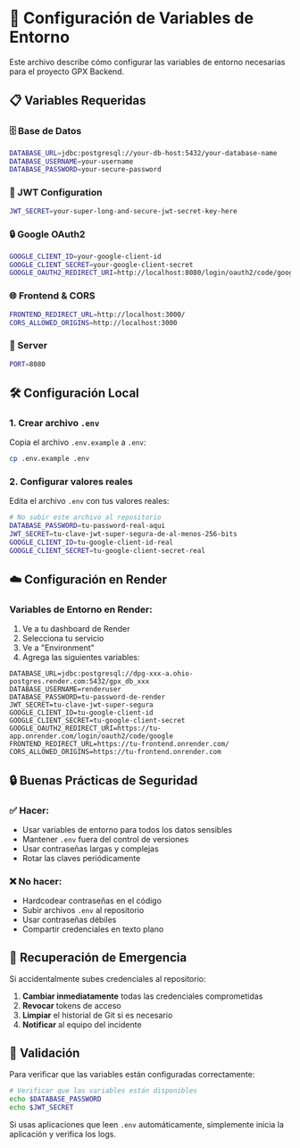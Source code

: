 # 🔐 Configuración de Variables de Entorno

Este archivo describe cómo configurar las variables de entorno necesarias para el proyecto GPX Backend.

## 📋 Variables Requeridas

### 🗄️ Base de Datos

```bash
DATABASE_URL=jdbc:postgresql://your-db-host:5432/your-database-name
DATABASE_USERNAME=your-username
DATABASE_PASSWORD=your-secure-password
```

### 🔑 JWT Configuration

```bash
JWT_SECRET=your-super-long-and-secure-jwt-secret-key-here
```

### 🔒 Google OAuth2

```bash
GOOGLE_CLIENT_ID=your-google-client-id
GOOGLE_CLIENT_SECRET=your-google-client-secret
GOOGLE_OAUTH2_REDIRECT_URI=http://localhost:8080/login/oauth2/code/google
```

### 🌐 Frontend & CORS

```bash
FRONTEND_REDIRECT_URL=http://localhost:3000/
CORS_ALLOWED_ORIGINS=http://localhost:3000
```

### 🚀 Server

```bash
PORT=8080
```

## 🛠️ Configuración Local

### 1. Crear archivo `.env`

Copia el archivo `.env.example` a `.env`:

```bash
cp .env.example .env
```

### 2. Configurar valores reales

Edita el archivo `.env` con tus valores reales:

```bash
# No subir este archivo al repositorio
DATABASE_PASSWORD=tu-password-real-aqui
JWT_SECRET=tu-clave-jwt-super-segura-de-al-menos-256-bits
GOOGLE_CLIENT_ID=tu-google-client-id-real
GOOGLE_CLIENT_SECRET=tu-google-client-secret-real
```

## ☁️ Configuración en Render

### Variables de Entorno en Render:

1. Ve a tu dashboard de Render
2. Selecciona tu servicio
3. Ve a "Environment"
4. Agrega las siguientes variables:

```
DATABASE_URL=jdbc:postgresql://dpg-xxx-a.ohio-postgres.render.com:5432/gpx_db_xxx
DATABASE_USERNAME=renderuser
DATABASE_PASSWORD=tu-password-de-render
JWT_SECRET=tu-clave-jwt-super-segura
GOOGLE_CLIENT_ID=tu-google-client-id
GOOGLE_CLIENT_SECRET=tu-google-client-secret
GOOGLE_OAUTH2_REDIRECT_URI=https://tu-app.onrender.com/login/oauth2/code/google
FRONTEND_REDIRECT_URL=https://tu-frontend.onrender.com/
CORS_ALLOWED_ORIGINS=https://tu-frontend.onrender.com
```

## 🔒 Buenas Prácticas de Seguridad

### ✅ Hacer:

- Usar variables de entorno para todos los datos sensibles
- Mantener `.env` fuera del control de versiones
- Usar contraseñas largas y complejas
- Rotar las claves periódicamente

### ❌ No hacer:

- Hardcodear contraseñas en el código
- Subir archivos `.env` al repositorio
- Usar contraseñas débiles
- Compartir credenciales en texto plano

## 🚨 Recuperación de Emergencia

Si accidentalmente subes credenciales al repositorio:

1. **Cambiar inmediatamente** todas las credenciales comprometidas
2. **Revocar** tokens de acceso
3. **Limpiar** el historial de Git si es necesario
4. **Notificar** al equipo del incidente

## 📝 Validación

Para verificar que las variables están configuradas correctamente:

```bash
# Verificar que las variables están disponibles
echo $DATABASE_PASSWORD
echo $JWT_SECRET
```

Si usas aplicaciones que leen `.env` automáticamente, simplemente inicia la aplicación y verifica los logs.
